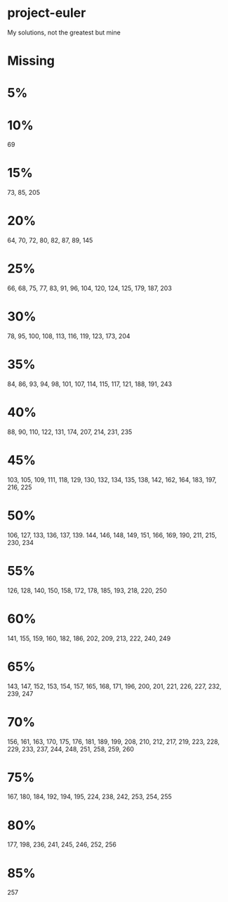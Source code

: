 # project-euler

My solutions, not the greatest but mine

# Missing

# 5%

# 10%

69

# 15%

73, 85, 205

# 20%

64, 70, 72, 80, 82, 87, 89, 145

# 25%

66, 68, 75, 77, 83, 91, 96, 104, 120, 124, 125, 179, 187, 203

# 30%

78, 95, 100, 108, 113, 116, 119, 123, 173, 204

# 35%

84, 86, 93, 94, 98, 101, 107, 114, 115, 117, 121, 188, 191, 243

# 40%

88, 90, 110, 122, 131, 174, 207, 214, 231, 235

# 45%

103, 105, 109, 111, 118, 129, 130, 132, 134, 135, 138, 142, 162, 164, 183, 197, 216, 225

# 50%

106, 127, 133, 136, 137, 139. 144, 146, 148, 149, 151, 166, 169, 190, 211, 215, 230, 234

# 55%

126, 128, 140, 150, 158, 172, 178, 185, 193, 218, 220, 250

# 60%

141, 155, 159, 160, 182, 186, 202, 209, 213, 222, 240, 249

# 65%

143, 147, 152, 153, 154, 157, 165, 168, 171, 196, 200, 201, 221, 226, 227, 232, 239, 247

# 70%

156, 161, 163, 170, 175, 176, 181, 189, 199, 208, 210, 212, 217, 219, 223, 228, 229, 233, 237, 244, 248, 251, 258, 259, 260

# 75%

167, 180, 184, 192, 194, 195, 224, 238, 242, 253, 254, 255

# 80%

177, 198, 236, 241, 245, 246, 252, 256

# 85%

257
